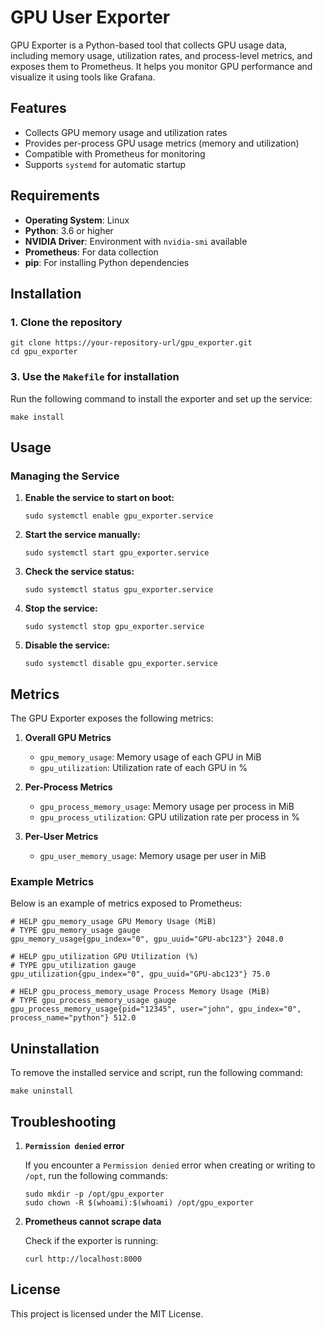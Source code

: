 # GPU User Exporter

GPU Exporter is a Python-based tool that collects GPU usage data, including memory usage, utilization rates, and process-level metrics, and exposes them to Prometheus. It helps you monitor GPU performance and visualize it using tools like Grafana.

## Features

- Collects GPU memory usage and utilization rates
- Provides per-process GPU usage metrics (memory and utilization)
- Compatible with Prometheus for monitoring
- Supports `systemd` for automatic startup

## Requirements

- **Operating System**: Linux
- **Python**: 3.6 or higher
- **NVIDIA Driver**: Environment with `nvidia-smi` available
- **Prometheus**: For data collection
- **pip**: For installing Python dependencies

## Installation

### 1. Clone the repository

```shell
git clone https://your-repository-url/gpu_exporter.git
cd gpu_exporter
```

### 3. Use the `Makefile` for installation

Run the following command to install the exporter and set up the service:

```shell
make install
```

## Usage

### Managing the Service

1. **Enable the service to start on boot:**

    ```shell
    sudo systemctl enable gpu_exporter.service
    ```

1. **Start the service manually:**

    ```shell
    sudo systemctl start gpu_exporter.service
    ```

1. **Check the service status:**

    ```shell
    sudo systemctl status gpu_exporter.service
    ```

1. **Stop the service:**

    ```shell
    sudo systemctl stop gpu_exporter.service
    ```

1. **Disable the service:**

    ```shell
    sudo systemctl disable gpu_exporter.service
    ```

## Metrics

The GPU Exporter exposes the following metrics:

1. **Overall GPU Metrics**
    - `gpu_memory_usage`: Memory usage of each GPU in MiB
    - `gpu_utilization`: Utilization rate of each GPU in %

1. **Per-Process Metrics**
    - `gpu_process_memory_usage`: Memory usage per process in MiB
    - `gpu_process_utilization`: GPU utilization rate per process in %

1. **Per-User Metrics**
    - `gpu_user_memory_usage`: Memory usage per user in MiB

### Example Metrics

Below is an example of metrics exposed to Prometheus:


    # HELP gpu_memory_usage GPU Memory Usage (MiB)
    # TYPE gpu_memory_usage gauge
    gpu_memory_usage{gpu_index="0", gpu_uuid="GPU-abc123"} 2048.0

    # HELP gpu_utilization GPU Utilization (%)
    # TYPE gpu_utilization gauge
    gpu_utilization{gpu_index="0", gpu_uuid="GPU-abc123"} 75.0

    # HELP gpu_process_memory_usage Process Memory Usage (MiB)
    # TYPE gpu_process_memory_usage gauge
    gpu_process_memory_usage{pid="12345", user="john", gpu_index="0", process_name="python"} 512.0

## Uninstallation

To remove the installed service and script, run the following command:

```shell
make uninstall
```

## Troubleshooting

1. **`Permission denied` error**

    If you encounter a `Permission denied` error when creating or writing to `/opt`, run the following commands:

    ```shell
    sudo mkdir -p /opt/gpu_exporter
    sudo chown -R $(whoami):$(whoami) /opt/gpu_exporter
    ```

1. **Prometheus cannot scrape data**

    Check if the exporter is running:

    ```shell
    curl http://localhost:8000
    ```

## License

This project is licensed under the MIT License.
